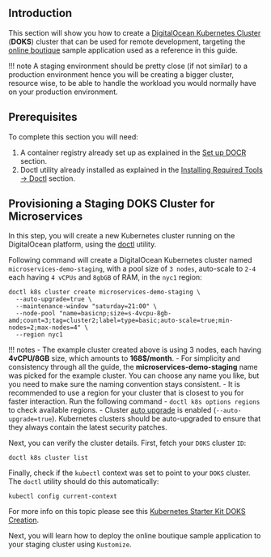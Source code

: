 ## Introduction

This section will show you how to create a [DigitalOcean Kubernetes Cluster](https://docs.digitalocean.com/products/kubernetes/) (**DOKS**) cluster that can be used for remote development, targeting the [online boutique](https://github.com/digitalocean/kubernetes-sample-apps/tree/master/microservices-demo) sample application used as a reference in this guide.

!!! note
    A staging environment should be pretty close (if not similar) to a production environment hence you will be creating a bigger cluster, resource wise, to be able to handle the workload you would normally have on your production environment.

## Prerequisites

To complete this section you will need:

1. A container registry already set up as explained in the [Set up DOCR](setup-docr.md) section.
2. Doctl utility already installed as explained in the [Installing Required Tools -> Doctl](installing-required-tools.md#installing-doctl) section.

## Provisioning a Staging DOKS Cluster for Microservices

In this step, you will create a new Kubernetes cluster running on the DigitalOcean platform, using the [doctl](https://docs.digitalocean.com/reference/doctl/) utility.

Following command will create a DigitalOcean Kubernetes cluster named `microservices-demo-staging`, with a pool size of `3 nodes`, auto-scale to `2-4` each having `4 vCPUs` and `8gbGB` of RAM, in the `nyc1` region:

```shell
doctl k8s cluster create microservices-demo-staging \
  --auto-upgrade=true \
  --maintenance-window "saturday=21:00" \
  --node-pool "name=basicnp;size=s-4vcpu-8gb-amd;count=3;tag=cluster2;label=type=basic;auto-scale=true;min-nodes=2;max-nodes=4" \
  --region nyc1
```

!!! notes
    - The example cluster created above is using 3 nodes, each having **4vCPU/8GB** size, which amounts to **168$/month**.
    - For simplicity and consistency through all the guide, the **microservices-demo-staging** name was picked for the example cluster. You can choose any name you like, but you need to make sure the naming convention stays consistent.
    - It is recommended to use a region for your cluster that is closest to you for faster interaction. Run the following command - `doctl k8s options regions` to check available regions.
    - Cluster [auto upgrade](https://docs.digitalocean.com/products/kubernetes/how-to/upgrade-cluster/#automatically) is enabled (`--auto-upgrade=true`). Kubernetes clusters should be auto-upgraded to ensure that they always contain the latest security patches.

Next, you can verify the cluster details. First, fetch your `DOKS` cluster `ID`:

```shell
doctl k8s cluster list
```

Finally, check if the `kubectl` context was set to point to your `DOKS` cluster. The `doctl` utility should do this automatically:

```shell
kubectl config current-context
```

For more info on this topic please see this [Kubernetes Starter Kit DOKS Creation](https://github.com/digitalocean/Kubernetes-Starter-Kit-Developers/tree/main/01-setup-DOKS#step-3---creating-the-doks-cluster).

Next, you will learn how to deploy the online boutique sample application to your staging cluster using `Kustomize`.
